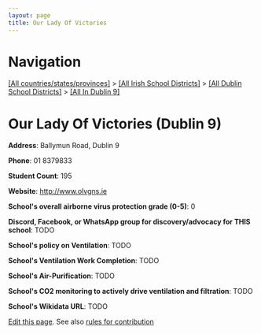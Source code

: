 ```yaml
---
layout: page
title: Our Lady Of Victories
---
```

# Navigation

[[All countries/states/provinces]](../../../..) > [[All Irish School Districts]](../../..) > [[All Dublin School Districts]](../..) > [[All In Dublin 9]](..)

# Our Lady Of Victories (Dublin 9)

**Address**: Ballymun Road, Dublin 9

**Phone**: 01 8379833

**Student Count**: 195

**Website**: <http://www.olvgns.ie>

**School's overall airborne virus protection grade (0-5)**: 0

**Discord, Facebook, or WhatsApp group for discovery/advocacy for THIS school**: TODO

**School's policy on Ventilation**: TODO

**School's Ventilation Work Completion**: TODO

**School's Air-Purification**: TODO

**School's CO2 monitoring to actively drive ventilation and filtration**: TODO

**School's Wikidata URL**: TODO


[Edit this page](https://github.com/ventilate-schools/Ireland/edit/main/./Dublin_9/Our_Lady_Of_Victories.md). See also [rules for contribution](../../../contribution-rules/)